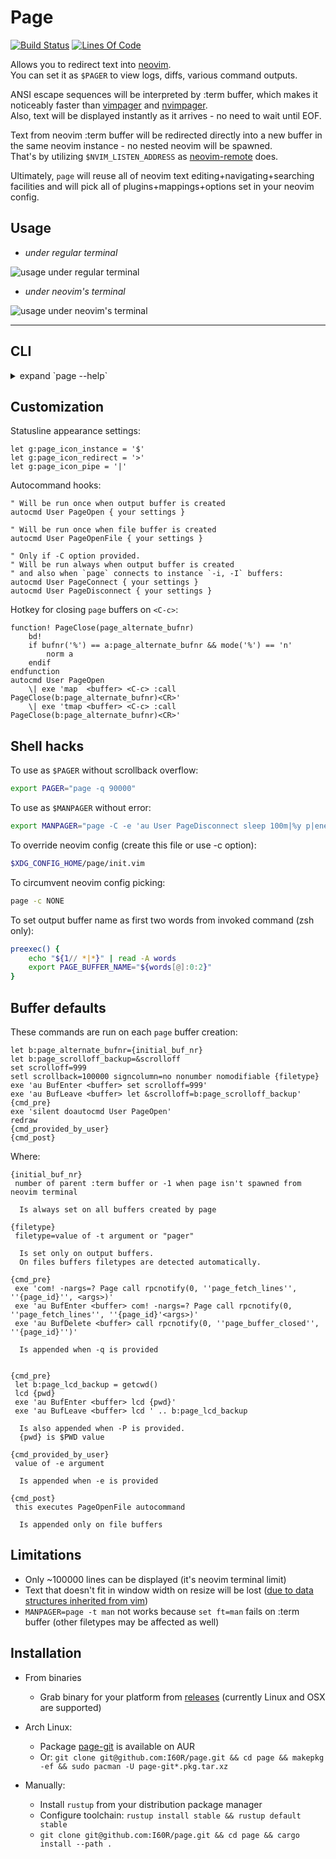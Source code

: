 # Page

[![Build Status](https://travis-ci.org/I60R/page.svg?branch=master)](https://travis-ci.org/I60R/page)
[![Lines Of Code](https://tokei.rs/b1/github/I60R/page)](https://github.com/I60R/page)

Allows you to redirect text into [neovim](https://github.com/neovim/neovim).  
You can set it as `$PAGER` to view logs, diffs, various command outputs.  
  
ANSI escape sequences will be interpreted by :term buffer, which makes it noticeably faster than [vimpager](https://github.com/rkitover/vimpager) and [nvimpager](https://github.com/lucc/nvimpager).  
Also, text will be displayed instantly as it arrives - no need to wait until EOF.  
  
Text from neovim :term buffer will be redirected directly into a new buffer in the same neovim instance - no nested neovim will be spawned.  
That's by utilizing `$NVIM_LISTEN_ADDRESS` as [neovim-remote](https://github.com/mhinz/neovim-remote) does.  
  
Ultimately, `page` will reuse all of neovim text editing+navigating+searching facilities and will pick all of plugins+mappings+options set in your neovim config.  

## Usage

* *under regular terminal*

![usage under regular terminal](https://imgur.com/lxDCPpn.gif)

* *under neovim's terminal*

![usage under neovim's terminal](https://i.imgur.com/rcLEM6X.gif)

---

## CLI

<details><summary> expand `page --help`</summary>

```xml
USAGE:
    page [OPTIONS] [FILE]...

OPTIONS:
    -o                           Create and use output buffer (to redirect text from page's stdin)
                                 [implied by default unless -x and/or <FILE> provided without
                                 other flags]
    -O <open-lines>              Prefetch <open-lines> from page's stdin: if input is smaller then
                                 print it to stdout and exit without neovim usage [empty: term
                                 height; 0: disabled and default; ignored with -o, -p, -x and when
                                 page isn't piped]
    -p                           Print path of pty device associated with output buffer (to
                                 redirect text from commands respecting output buffer size and
                                 preserving colors) [implied if page isn't piped unless -x and/or
                                 <FILE> provided without other flags]
    -P                           Set $PWD as working directory at output buffer (to navigate paths
                                 with `gf`)
    -q <query-lines>             Read no more than <query-lines> from page's stdin: next lines
                                 should be fetched by invoking :Page <query> command on neovim
                                 side [0: disabled and default; <query> is optional and defaults
                                 to <query-lines>]
    -f                           Cursor follows content of output buffer as it appears instead of
                                 keeping top position (like `tail -f`)
    -F                           Cursor follows content of output and <FILE> buffers as it appears
                                 instead of keeping top position
    -t <filetype>                Set filetype on output buffer (to enable syntax highlighting)
                                 [pager: default; not works with text echoed by -O]
    -b                           Return back to current buffer
    -B                           Return back to current buffer and enter into INSERT/TERMINAL mode
    -n <name>                    Set title for output buffer (to display it in statusline) [env:
                                 PAGE_BUFFER_NAME=./page -h]
    -w                           Allow to ender into INSERT/TERMINAL mode by pressing i, I, a, A
                                 keys [ignored on connected instance output buffer]
                                  ~ ~ ~
    -a <address>                 TCP/IP socked address or path to named pipe listened by running
                                 host neovim process [env: NVIM_LISTEN_ADDRESS=/tmp/nvimPwYcjt/0]
    -A <arguments>               Arguments that will be passed to child neovim process spawned
                                 when <address> is missing [env: NVIM_PAGE_ARGS=]
    -c <config>                  Config that will be used by child neovim process spawned when
                                 <address> is missing [file:$XDG_CONFIG_HOME/page/init.vim]
    -C                           Enable PageConnect PageDisconnect autocommands
    -e <command>                 Run command in output buffer after it was created
    -E <command-post>            Run command on output buffer after it was created or connected as
                                 instance
                                  ~ ~ ~
    -i <instance>                Create output buffer with <instance> tag or use existed with
                                 replacing its content by text from page's stdin
    -I <instance-append>         Create output buffer with <instance_append> tag or use existed
                                 with appending to its content text from page's stdin
    -x <instance-close>          Close output buffer with <instance_close> tag if it exists
                                 [without other flags revokes implied by defalt -o or -p option]
                                  ~ ~ ~
    -W                           Flush redirection protection that prevents from producing junk
                                 and possible overwriting of existed files by invoking commands
                                 like `ls > $(NVIM_LISTEN_ADDRESS= page -E q)` where the RHS of >
                                 operator evaluates not into /path/to/pty as expected but into a
                                 bunch of whitespace-separated strings/escape sequences from
                                 neovim UI; bad things happens when some shells interpret this as
                                 many valid targets for text redirection. The protection is only
                                 printing of a path to the existed dummy directory always first
                                 before printing of a neovim UI might occur; this makes the first
                                 target for text redirection from page's output invalid and
                                 disrupts the whole redirection early before other harmful writes
                                 might occur. [env:PAGE_REDIRECTION_PROTECT; (0 to disable)]
                                  ~ ~ ~
    -l                           Split left  with ratio: window_width  * 3 / (<l-provided> + 1)
    -r                           Split right with ratio: window_width  * 3 / (<r-provided> + 1)
    -u                           Split above with ratio: window_height * 3 / (<u-provided> + 1)
    -d                           Split below with ratio: window_height * 3 / (<d-provided> + 1)
    -L <split-left-cols>         Split left  and resize to <split-left-cols>  columns
    -R <split-right-cols>        Split right and resize to <split-right-cols> columns
    -U <split-above-rows>        Split above and resize to <split-above-rows> rows
    -D <split-below-rows>        Split below and resize to <split-below-rows> rows
                                  ^
    -+                           With any of -r -l -u -d -R -L -U -D open floating window instead of split [to not override data in the current terminal]
                                  ~ ~ ~
    -h, --help                   Prints help information
    -V, --version                Prints version information

ARGS:
    <FILE>...    Open provided file in separate buffer [without other flags revokes implied by
                 default -o or -p option]
```

</details>

## Customization

Statusline appearance settings:

```viml
let g:page_icon_instance = '$'
let g:page_icon_redirect = '>'
let g:page_icon_pipe = '|'
```

Autocommand hooks:

```viml
" Will be run once when output buffer is created
autocmd User PageOpen { your settings }

" Will be run once when file buffer is created
autocmd User PageOpenFile { your settings }

" Only if -C option provided.
" Will be run always when output buffer is created
" and also when `page` connects to instance `-i, -I` buffers:
autocmd User PageConnect { your settings }
autocmd User PageDisconnect { your settings }
```

Hotkey for closing `page` buffers on `<C-c>`:

```viml
function! PageClose(page_alternate_bufnr)
    bd!
    if bufnr('%') == a:page_alternate_bufnr && mode('%') == 'n'
        norm a
    endif
endfunction
autocmd User PageOpen
    \| exe 'map  <buffer> <C-c> :call PageClose(b:page_alternate_bufnr)<CR>'
    \| exe 'tmap <buffer> <C-c> :call PageClose(b:page_alternate_bufnr)<CR>'
```

## Shell hacks

To use as `$PAGER` without scrollback overflow:

```zsh
export PAGER="page -q 90000"
```

To use as `$MANPAGER` without error:

```zsh
export MANPAGER="page -C -e 'au User PageDisconnect sleep 100m|%y p|enew! |bd! #|pu p|set ft=man'"
```

To override neovim config (create this file or use -c option):

```zsh
$XDG_CONFIG_HOME/page/init.vim
```

To circumvent neovim config picking:

```zsh
page -c NONE
```

To set output buffer name as first two words from invoked command (zsh only):

```zsh
preexec() {
    echo "${1// *|*}" | read -A words
    export PAGE_BUFFER_NAME="${words[@]:0:2}"
}
```

## Buffer defaults

These commands are run on each `page` buffer creation:

```viml
let b:page_alternate_bufnr={initial_buf_nr}
let b:page_scrolloff_backup=&scrolloff
set scrolloff=999
setl scrollback=100000 signcolumn=no nonumber nomodifiable {filetype}
exe 'au BufEnter <buffer> set scrolloff=999'
exe 'au BufLeave <buffer> let &scrolloff=b:page_scrolloff_backup'
{cmd_pre}
exe 'silent doautocmd User PageOpen'
redraw
{cmd_provided_by_user}
{cmd_post}
```

Where:

```viml
{initial_buf_nr}
 number of parent :term buffer or -1 when page isn't spawned from neovim terminal

  Is always set on all buffers created by page
```

```viml
{filetype}
 filetype=value of -t argument or "pager"

  Is set only on output buffers.
  On files buffers filetypes are detected automatically.
```

```viml
{cmd_pre}
 exe 'com! -nargs=? Page call rpcnotify(0, ''page_fetch_lines'', ''{page_id}'', <args>)'
 exe 'au BufEnter <buffer> com! -nargs=? Page call rpcnotify(0, ''page_fetch_lines'', ''{page_id}'<args>)'
 exe 'au BufDelete <buffer> call rpcnotify(0, ''page_buffer_closed'', ''{page_id}'')'

  Is appended when -q is provided


{cmd_pre}
 let b:page_lcd_backup = getcwd()
 lcd {pwd}
 exe 'au BufEnter <buffer> lcd {pwd}'
 exe 'au BufLeave <buffer> lcd ' .. b:page_lcd_backup

  Is also appended when -P is provided.
  {pwd} is $PWD value
```

```viml
{cmd_provided_by_user}
 value of -e argument

  Is appended when -e is provided
```

```viml
{cmd_post}
 this executes PageOpenFile autocommand

  Is appended only on file buffers
```

## Limitations

* Only ~100000 lines can be displayed (it's neovim terminal limit)
* Text that doesn't fit in window width on resize will be lost ([due to data structures inherited from vim](https://github.com/neovim/neovim/issues/2514#issuecomment-580035346))
* `MANPAGER=page -t man` not works because `set ft=man` fails on :term buffer (other filetypes may be affected as well)

## Installation

* From binaries
  * Grab binary for your platform from [releases](https://github.com/I60R/page/releases) (currently Linux and OSX are supported)

* Arch Linux:
  * Package [page-git](https://aur.archlinux.org/packages/page-git/) is available on AUR
  * Or: `git clone git@github.com:I60R/page.git && cd page && makepkg -ef && sudo pacman -U page-git*.pkg.tar.xz`

* Manually:
  * Install `rustup` from your distribution package manager
  * Configure toolchain: `rustup install stable && rustup default stable`
  * `git clone git@github.com:I60R/page.git && cd page && cargo install --path .`
